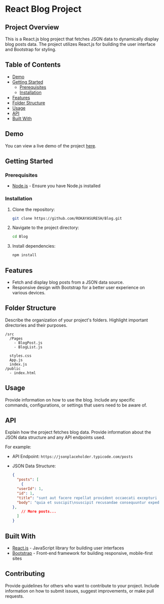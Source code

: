 # React Blog Project

## Project Overview

This is a React.js blog project that fetches JSON data to dynamically display blog posts data. The project utilizes React.js for building the user interface and Bootstrap for styling.

## Table of Contents
- [Demo](#demo)
- [Getting Started](#getting-started)
  - [Prerequisites](#prerequisites)
  - [Installation](#installation)
- [Features](#features)
- [Folder Structure](#folder-structure)
- [Usage](#usage)
- [API](#api)
- [Built With](#built-with)

## Demo
You can view a live demo of the project [here]().
## Getting Started

### Prerequisites

- [Node.js](https://nodejs.org/) - Ensure you have Node.js installed

### Installation

1. Clone the repository:

   ```bash
   git clone https://github.com/ROKAYASURESH/Blog.git
   ```

2. Navigate to the project directory:

   ```bash
   cd Blog
   ```

3. Install dependencies:

   ```bash
   npm install
   ```

## Features

- Fetch and display blog posts from a JSON data source.
- Responsive design with Bootstrap for a better user experience on various devices.

## Folder Structure

Describe the organization of your project's folders. Highlight important directories and their purposes.

```
/src
  /Pages
    - BlogPost.js
    - BlogList.js
  
  styles.css
  App.js
  index.js
/public
  - index.html
```

## Usage

Provide information on how to use the blog. Include any specific commands, configurations, or settings that users need to be aware of.

## API

Explain how the project fetches blog data. Provide information about the JSON data structure and any API endpoints used.

For example:

- API Endpoint: `https://jsonplaceholder.typicode.com/posts`
- JSON Data Structure:

  ```json
  {
    "posts": [
      {
    "userId": 1,
    "id": 1,
    "title": "sunt aut facere repellat provident occaecati excepturi optio reprehenderit",
    "body": "quia et suscipit\nsuscipit recusandae consequuntur expedita et cum\nreprehenderit molestiae ut ut quas totam\nnostrum rerum est autem sunt rem eveniet architecto"
  },
      // More posts...
    ]
  }
  ```

## Built With

- [React.js](https://reactjs.org/) - JavaScript library for building user interfaces
- [Bootstrap](https://getbootstrap.com/) - Front-end framework for building responsive, mobile-first sites

## Contributing

Provide guidelines for others who want to contribute to your project. Include information on how to submit issues, suggest improvements, or make pull requests.
